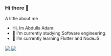 ### Hi there 👋

A little about me
- Hi, Im Abdulla Adam.
- 🔭 I'm currently studying Software engineering.
- 🌱 I’m currently learning Flutter and NodeJS.

<a href="https://github.com/anuraghazra/github-readme-stats">
  <img align="center" src="https://github-readme-stats.vercel.app/api/pin/?username=edtimer&repo=github-readme-stats" />
</a>
<a href="https://github.com/anuraghazra/convoychat">
  <img align="center" src="https://github-readme-stats.vercel.app/api/pin/?username=edtimer&repo=convoychat" />
</a>
